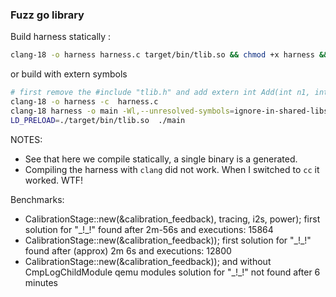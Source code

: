 ### Fuzz go library

Build harness statically :
```bash
clang-18 -o harness harness.c target/bin/tlib.so && chmod +x harness && ./harness 
```

or build with extern symbols
```bash
# first remove the #include "tlib.h" and add extern int Add(int n1, int n2) __attribute__((weak));
clang-18 -o harness -c  harness.c
clang-18 harness -o main -Wl,--unresolved-symbols=ignore-in-shared-libs
LD_PRELOAD=./target/bin/tlib.so  ./main
```

NOTES:
- See that here we compile statically, a single binary is a generated.
- Compiling the harness with `clang` did not work. When I switched to `cc` it worked. WTF!

Benchmarks:
- CalibrationStage::new(&calibration_feedback), tracing, i2s, power); first solution for "\_!_!" found after  2m-56s and executions: 15864
- CalibrationStage::new(&calibration_feedback)); first solution for "\_!_!" found after (approx) 2m 6s and executions: 12800
- CalibrationStage::new(&calibration_feedback)); and without CmpLogChildModule qemu modules solution for "\_!_!" not found after 6 minutes
